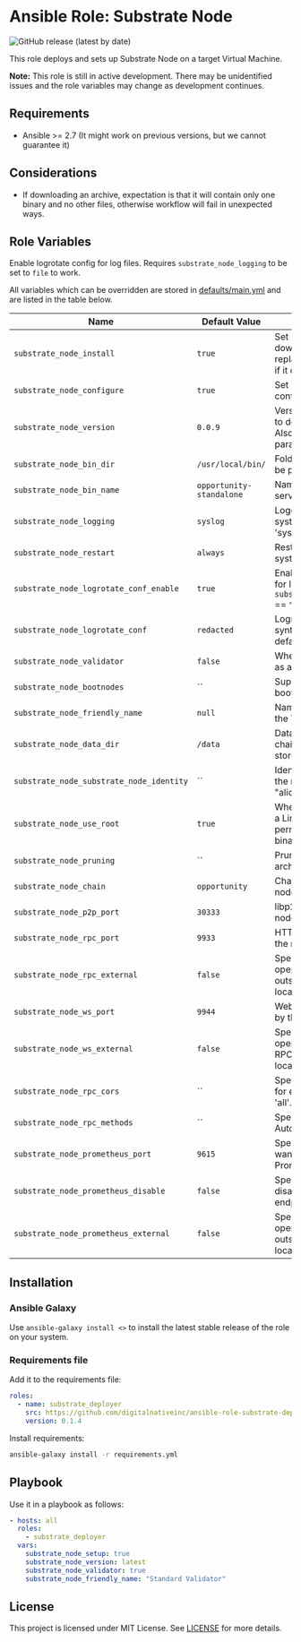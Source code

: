 # Ansible Role: Substrate Node

![GitHub release (latest by date)](https://img.shields.io/github/v/release/digitalnativeinc/ansible-role-substrate-deployer)

This role deploys and sets up Substrate Node on a target Virtual Machine.

**Note:** This role is still in active development. There may be unidentified issues and the role variables may change as development continues.

## Requirements

- Ansible >= 2.7 (It might work on previous versions, but we cannot guarantee it)

## Considerations

- If downloading an archive, expectation is that it will contain only one binary and no other files, otherwise workflow will fail in unexpected ways.

## Role Variables

Enable logrotate config for log files. Requires `substrate_node_logging` to be set to `file` to work.

All variables which can be overridden are stored in [defaults/main.yml](defaults/main.yml) and are listed in the table below.

| Name                                     | Default Value            | Description                                                                       |
| ---------------------------------------- | ------------------------ | --------------------------------------------------------------------------------- |
| `substrate_node_install`                 | `true`                   | Set if you want to download release and replace it with existing if it differs.   |
| `substrate_node_configure`               | `true`                   | Set if you want to do configuration part.                                         |
| `substrate_node_version`                 | `0.0.9`                  | Version of the release to download and use. Also accepts latest as parameter.     |
| `substrate_node_bin_dir`                 | `/usr/local/bin/`        | Folder where binary will be put.                                                  |
| `substrate_node_bin_name`                | `opportunity-standalone` | Name of the binary and service to use.                                            |
| `substrate_node_logging`                 | `syslog`                 | Logging to use with systemd - can be 'syslog' or 'file'.                          |
| `substrate_node_restart`                 | `always`                 | Restart option for systemd service.                                               |
| `substrate_node_logrotate_conf_enable`   | `true`                   | Enable logrotate config for log files. Needs `substrate_node_logging` == `"file"` |
| `substrate_node_logrotate_conf`          | `redacted`               | Logrotate config, syntax available in defaults.                                   |
| `substrate_node_validator`               | `false`                  | Whether node is acting as a validator                                             |
| `substrate_node_bootnodes`               | ``                       | Supply a list of bootnodes if required                                            |
| `substrate_node_friendly_name`           | `null`                   | Name which is used by the Telemetry service.                                      |
| `substrate_node_data_dir`                | `/data`                  | Data directory in which chain state will be stored.                               |
| `substrate_node_substrate_node_identity` | ``                       | Identity to be used by the node - "alice","bob", etc.                             |
| `substrate_node_use_root`                | `true`                   | Whether to use root as a Linux user for permissions/running binary.               |
| `substrate_node_pruning`                 | ``                       | Pruning mode to use - archive or constained                                       |
| `substrate_node_chain`                   | `opportunity`            | Chain to use by the node.                                                         |
| `substrate_node_p2p_port`                | `30333`                  | libp2p port used by the node.                                                     |
| `substrate_node_rpc_port`                | `9933`                   | HTTP RPC port used by the node.                                                   |
| `substrate_node_rpc_external`            | `false`                  | Specify if we want to open up HTTP RPC outside of localhost/polkadot.js.          |
| `substrate_node_ws_port`                 | `9944`                   | WebSocket port used by the node.                                                  |
| `substrate_node_ws_external`             | `false`                  | Specify if we want to open up WebSocket RPC outside of localhost/polkadot.js.     |
| `substrate_node_rpc_cors`                | ``                       | Specify list of origins for external RPCs or 'all'.                               |
| `substrate_node_rpc_methods`             | ``                       | Specify RPC mode - Auto, Safe, Unsafe.                                            |
| `substrate_node_prometheus_port`         | `9615`                   | Specify which port we want to use for Prometheus endpoint.                        |
| `substrate_node_prometheus_disable`      | `false`                  | Specify if we want to disable Prometheus endpoint.                                |
| `substrate_node_prometheus_external`     | `false`                  | Specify if we want to open up Prometheus outside of localhost/polkadot.js.        |

## Installation

### Ansible Galaxy

Use `ansible-galaxy install <>` to install the latest stable release of the role on your system.

### Requirements file

Add it to the requirements file:

```yaml
roles:
  - name: substrate_deployer
    src: https://github.com/digitalnativeinc/ansible-role-substrate-deployer.git
    version: 0.1.4
```

Install requirements:

```bash
ansible-galaxy install -r requirements.yml
```

## Playbook

Use it in a playbook as follows:

```yaml
- hosts: all
  roles:
    - substrate_deployer
  vars:
    substrate_node_setup: true
    substrate_node_version: latest
    substrate_node_validator: true
    substrate_node_friendly_name: "Standard Validator"
```

## License

This project is licensed under MIT License. See [LICENSE](/LICENSE) for more details.
